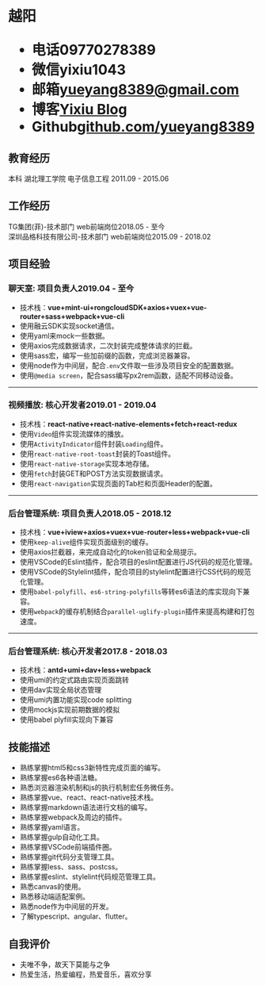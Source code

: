<h1>
  <span>越阳</span>
  <ul>
    <li><span>电话</span>09770278389</li>
    <li><span>微信</span>yixiu1043</li>
    <li><span>邮箱</span><a href="https://mail.google.com" target="_blank">yueyang8389@gmail.com</a></li>
    <li><span>博客</span><a href="https://yixiu1043.top" target="_blank">Yixiu Blog</a></li>
    <li><span>Github</span><a href="https://github.com/yueyang8389" target="_blank">github.com/yueyang8389</a></li>
  </ul>
</h1>

## 教育经历
本科 湖北理工学院 电子信息工程 <span class="right">2011.09 - 2015.06</span>


## 工作经历
TG集团(菲)-技术部门 web前端岗位<span class="right">2018.05 - 至今</span><br>
深圳品格科技有限公司-技术部门 web前端岗位<span class="right">2015.09 - 2018.02</span>
<!-- * 获得荣誉：**xxxxxxxxxxxxxxxxxxxxxx** -->

## 项目经验
### 聊天室<span class="role">:&nbsp;项目负责人</span><span class="right">2019.04 - 至今</span>
* 技术栈：**vue+mint-ui+rongcloudSDK+axios+vuex+vue-router+sass+webpack+vue-cli**
* 使用融云SDK实现socket通信。
* 使用yaml来mock一些数据。
* 使用axios完成数据请求，二次封装完成整体请求的拦截。
* 使用sass宏，编写一些加前缀的函数，完成浏览器兼容。
* 使用node作为中间层，配合`.env`文件取一些涉及项目安全的配置数据。
* 使用`@media screen`，配合sass编写px2rem函数，适配不同移动设备。

---

### 视频播放<span class="role">:&nbsp;核心开发者</span><span class="right">2019.01 - 2019.04</span>
* 技术栈：**react-native+react-native-elements+fetch+react-redux**
* 使用`Video`组件实现流媒体的播放。
* 使用`ActivityIndicator`组件封装`Loading`组件。
* 使用`react-native-root-toast`封装的Toast组件。
* 使用`react-native-storage`实现本地存储。
* 使用`fetch`封装GET和POST方法实现数据请求。
* 使用`react-navigation`实现页面的Tab栏和页面Header的配置。

---

### 后台管理系统<span class="role">:&nbsp;项目负责人</span><span class="right">2018.05 - 2018.12</span>
* 技术栈：**vue+iview+axios+vuex+vue-router+less+webpack+vue-cli**
* 使⽤`keep-alive`组件实现页⾯级别的缓存。
* 使用axios拦截器，来完成自动化的token验证和全局提示。
* 使用VSCode的Eslint插件，配合项目的eslint配置进行JS代码的规范化管理。
* 使用VSCode的Stylelint插件，配合项目的stylelint配置进行CSS代码的规范化管理。
* 使用`babel-polyfill`、`es6-string-polyfills`等转es6语法的库实现向下兼容。
* 使用`webpack`的缓存机制结合`parallel-uglify-plugin`插件来提高构建和打包速度。

---

### 后台管理系统<span class="role">:&nbsp;核心开发者</span><span class="right">2017.8 - 2018.03</span>
* 技术栈：**antd+umi+dav+less+webpack**
* 使用umi的约定式路由实现页面跳转
* 使用dav实现全局状态管理
* 使用umi内置功能实现code splitting
* 使用mockjs实现前期数据的模拟
* 使用babel plyfill实现向下兼容


## 技能描述
* 熟练掌握html5和css3新特性完成⻚面的编写。
* 熟练掌握es6各种语法糖。
* 熟悉浏览器渲染机制和js的执⾏机制宏任务微任务。
* 熟练掌握vue、react、react-native技术栈。
* 熟练掌握markdown语法进行文档的编写。
* 熟练掌握webpack及周边的插件。
* 熟练掌握yaml语言。
* 熟练掌握gulp自动化工具。
* 熟练掌握VSCode前端插件圈。
* 熟练掌握git代码分支管理工具。
* 熟练掌握less、sass、postcss。
* 熟练掌握eslint、stylelint代码规范管理工具。
* 熟悉canvas的使用。
* 熟悉移动端适配案例。
* 熟悉node作为中间层的开发。
* 了解typescript、angular、flutter。

## 自我评价
* 夫唯不争，故天下莫能与之争
* 热爱生活，热爱编程，热爱音乐，喜欢分享
